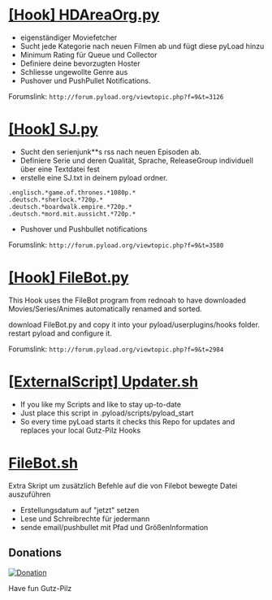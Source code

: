 [[Hook] HDAreaOrg.py](HDAreaOrg.py)
==============
 - eigenständiger Moviefetcher
 - Sucht jede Kategorie nach neuen Filmen ab und fügt diese pyLoad hinzu
 - Minimum Rating für Queue und Collector
 - Definiere deine bevorzugten Hoster
 - Schliesse ungewollte Genre aus
 - Pushover und PushPullet Notifications.

 Forumslink:
 `http://forum.pyload.org/viewtopic.php?f=9&t=3126`

[[Hook] SJ.py](SJ.py)
==============
 - Sucht den serienjunk**s rss nach neuen Episoden ab.
 - Definiere Serie und deren Qualität, Sprache, ReleaseGroup individuell über eine Textdatei fest
 - erstelle eine SJ.txt in deinem pyload ordner.
```.englisch.*gravity.falls.*720p.*
.englisch.*game.of.thrones.*1080p.*
.deutsch.*sherlock.*720p.*
.deutsch.*boardwalk.empire.*720p.*
.deutsch.*mord.mit.aussicht.*720p.*
```
 - Pushover und Pushbullet notifications
 
 Forumslink:
 `http://forum.pyload.org/viewtopic.php?f=9&t=3580`

[[Hook] FileBot.py](FileBot.py)
==============
This Hook uses the FileBot program from rednoah to have downloaded Movies/Series/Animes automatically renamed and sorted.

download FileBot.py and copy it into your pyload/userplugins/hooks folder.
restart pyload and configure it.

Forumslink:
 `http://forum.pyload.org/viewtopic.php?f=9&t=2984`

[[ExternalScript] Updater.sh](Gutz-Pilz_hooks-updater.sh)
==============
 - If you like my Scripts and like to stay up-to-date
 - Just place this script in .pyload/scripts/pyload_start
 - So every time pyLoad starts it checks this Repo for updates and replaces your local Gutz-Pilz Hooks

[FileBot.sh](https://gist.github.com/Gutz-Pilz)
==============
Extra Skript um zusätzlich Befehle auf die von Filebot bewegte Datei auszuführen
 - Erstellungsdatum auf "jetzt" setzen
 - Lese und Schreibrechte für jedermann
 - sende email/pushbullet mit Pfad und GrößenInformation

Donations
---------

[![Donation](https://img.shields.io/badge/donate-paypal-orange.svg)](https://www.paypal.com/de/cgi-bin/webscr?cmd=_flow&SESSION=HPdNVGi4CHt5tCbWgHkERZYtoiWVRoPnNpkKT6UO2KKU4F89EKTo1Vt2wlW&dispatch=5885d80a13c0db1f8e263663d3faee8d0b9dcb01a9b6dc564e45f62871326a5e)

Have fun
Gutz-Pilz
